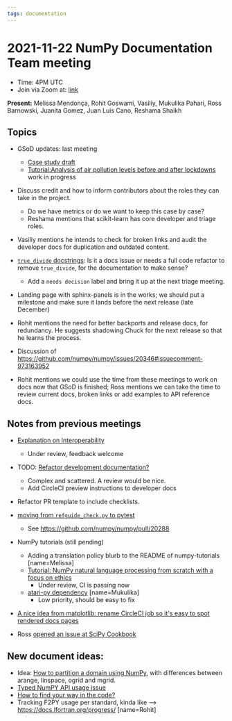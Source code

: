 ```yaml
---
tags: documentation
---
```


# 2021-11-22 NumPy Documentation Team meeting

- Time: 4PM UTC
- Join via Zoom at: [link](https://zoom.us/j/96219574921?pwd=VTRNeGwwOUlrYVNYSENpVVBRRjlkZz09)

**Present:** Melissa Mendonça, Rohit Goswami, Vasiliy, Mukulika Pahari, Ross Barnowski, Juanita Gomez, Juan Luis Cano, Reshama Shaikh


## Topics

- GSoD updates: last meeting
    - [Case study draft](https://hackmd.io/@melissawm/HkuZuIN8K)
    - [Tutorial:Analysis of air pollution levels before and after lockdowns](https://github.com/numpy/numpy-tutorials/issues/110) work in progress

- Discuss credit and how to inform contributors about the roles they can take in the project.
    - Do we have metrics or do we want to keep this case by case?
    - Reshama mentions that scikit-learn has core developer and triage roles.

- Vasiliy mentions he intends to check for broken links and audit the developer docs for duplication and outdated content.

- [`true_divide` docstrings](https://github.com/numpy/numpy/pull/20246): Is it a docs issue or needs a full code refactor to remove `true_divide`, for the documentation to make sense?
    - Add a `needs decision` label and bring it up at the next triage meeting.

- Landing page with sphinx-panels is in the works; we should put a milestone and make sure it lands before the next release (late December)

- Rohit mentions the need for better backports and release docs, for redundancy. He suggests shadowing Chuck for the next release so that he learns the process.

- Discussion of https://github.com/numpy/numpy/issues/20346#issuecomment-973163952

- Rohit mentions we could use the time from these meetings to work on docs now that GSoD is finished; Ross mentions we can take the time to review current docs, broken links or add examples to API reference docs.

## Notes from previous meetings

- [Explanation on Interoperability](https://github.com/numpy/numpy/pull/20185)
    - Under review, feedback welcome

- TODO: [Refactor development documentation?](https://numpy.org/devdocs/dev/index.html)
    - Complex and scattered. A review would be nice.
    - Add CircleCI preview instructions to developer docs

- Refactor PR template to include checklists. 

- [moving from `refguide_check.py` to pytest](https://github.com/numpy/numpy/issues/15846#issuecomment-948051075)
    - See https://github.com/numpy/numpy/pull/20288

- NumPy tutorials (still pending)
    - Adding a translation policy blurb to the README of numpy-tutorials [name=Melissa]
    - [Tutorial: NumPy natural language processing from scratch with a focus on ethics](https://github.com/numpy/numpy-tutorials/pull/105)
        - Under review, CI is passing now
    - [atari-py dependency](https://github.com/numpy/numpy-tutorials/issues/87) [name=Mukulika]
        - Low priority, should be easy to fix

- [A nice idea from matplotlib: rename CircleCI job so it's easy to spot rendered docs pages](https://github.com/matplotlib/matplotlib/pull/21423)

- Ross [opened an issue at SciPy Cookbook](https://github.com/scipy/scipy-cookbook/issues/47)


## New document ideas: 
- Idea: [How to partition a domain using NumPy](https://github.com/numpy/numpy/issues/19670#issuecomment-916884703), with differences between arange, linspace, ogrid and mgrid.
- [Typed NumPY API usage issue](https://github.com/numpy/numpy/issues/19875)
- [How to find your way in the code?](https://github.com/numpy/numpy/issues/15567)
- Tracking F2PY usage per standard, kinda like --> https://docs.lfortran.org/progress/ [name=Rohit]
